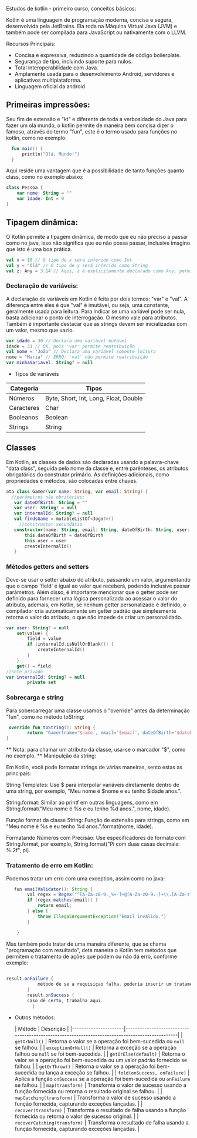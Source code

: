 Estudos de kotlin - primeiro curso, conceitos básicos:

Kotlin é uma linguagem de programação moderna, concisa e segura, desenvolvida pela JetBrains. Ela roda na Máquina Virtual Java (JVM) e também pode ser compilada para JavaScript ou nativamente com o LLVM.

Recursos Principais:
   - Concisa e expressiva, reduzindo a quantidade de código boilerplate.
   - Segurança de tipo, incluindo suporte para nulos.
   - Total interoperabilidade com Java.
   - Amplamente usada para o desenvolvimento Android, servidores e aplicativos multiplataforma.
   - Linguagem oficial da android
     
## Primeiras impressões: 

Seu fim de extensão e "kt" e diferente de toda a verbosidade do Java para fazer um olá mundo, o kotlin permite de maneira bem concisa dizer o famoso, através do termo "fun", este é o termo usado para funções no kotlin, como no exemplo:
```kotlin
  fun main() {
      println("Olá, Mundo!")
  }
```
Aqui reside uma vantagem que é a possibilidade de tanto funções quanto class, como no exemplo abaixo: 

```kotlin
class Pessoa {
    var nome: String = ""
    var idade: Int = 0
}
```
## Tipagem dinâmica:

O Kotlin permite a tipagem dinâmica, de modo que eu não preciso a passar como no java, isso não significa que eu não possa passar, inclusive imagino que isto é uma boa prática.

```kotlin
val x = 10 // O tipo de x será inferido como Int
val y = "Olá" // O tipo de y será inferido como String
val z: Any = 3.14 // Aqui, z é explicitamente declarado como Any, permitindo que ele possa conter qualquer tipo de valor
```

### Declaração de variáveis:

A declaração de variáveis em Kotlin é feita por dois termos: "var" e "val". A diferença entre eles é que "val" é imutável, ou seja, uma constante, geralmente usada para leitura. Para indicar se uma variável pode ser nula, basta adicionar o ponto de interrogação. O mesmo vale para atributos. Também é importante destacar que as strings devem ser inicializadas com um valor, mesmo que vazio.

```kotlin
var idade = 30 // Declara uma variável mutável
idade = 31 // OK, pois 'var' permite reatribuição
val nome = "João" // Declara uma variável somente leitura
nome = "Maria" // ERRO: 'val' não permite reatribuição
var minhaVariavel: String? = null
```
* Tipos de variáveis
  
| Categoria              | Tipos                                              |
|------------------------|----------------------------------------------------|
| Números                | Byte, Short, Int, Long, Float, Double              |
| Caracteres             | Char                                               |
| Booleanos              | Boolean                                            |
| Strings                | String                                             |

 ## Classes
 
Em Kotlin, as classes de dados são declaradas usando a palavra-chave "data class", seguida pelo nome da classe e, entre parênteses, os atributos obrigatórios do construtor primário. As definições adicionais, como propriedades e métodos, são colocadas entre chaves. 

 ```kotlin
ata class Gamer(var name: String, var email: String) {
   //parâmetros não obritórios:
    var dateOfBirth: String = ""
    var user: String? = null
    var internalId: String? = null
    val findsGame = mutableListOf<Jogo?>()
      //constructor secundário
    constructor(name: String, email: String, dateOfBirth: String, user: String) : this(name, email) {
        this.dateOfBirth = dateOfBirth
        this.user = user
        createInternalId()
    }

```
### Métodos getters and setters
Deve-se usar o setter abaixo do atributo, passando um valor, argumentando que o campo 'field' é igual ao valor que receberá, podendo inclusive passar parâmetros. Além disso, é importante mencionar que o getter pode ser definido para fornecer uma lógica personalizada ao acessar o valor do atributo, ademais, em Kotlin, se nenhum getter personalizado é definido, o compilador cria automaticamente um getter padrão que simplesmente retorna o valor do atributo, o que não impede de criar um personalidado.

```kotlin
var user: String? = null
    set(value) {
        field = value
        if (internalId.isNullOrBlank()) {
            createInternalId()
        }
    }
    get() = field
//sete privado
var internalId: String? = null
        private set
```
### Sobrecarga e string
Para sobercarregar uma classe usamos o "override" antes da determinação "fun", como no método toString:

```kotlin
 override fun toString(): String {
        return "Gamer(name='$name', email='$email', dateOfBirth='$dateOfBirth', user=$user, internalId=$internalId)"
}
```
** Nota: para chamar um atributo da classe, usa-se o marcador "$", como no exemplo.
** Manipulção da string:

Em Kotlin, você pode formatar strings de várias maneiras, sento estas as principais:

 String Templates: Use $ para interpolar variáveis diretamente dentro de uma string, por exemplo, "Meu nome é $nome e eu tenho $idade anos.".

 String.format: Similar ao printf em outras linguagens, como em String.format("Meu nome é %s e eu tenho %d anos.", nome, idade).

 Função format da classe String: Função de extensão para strings, como em "Meu nome é %s e eu tenho %d anos.".format(nome, idade).

 Formatando Números com Precisão: Use especificadores de formato com String.format, por exemplo, String.format("Pi com duas casas decimais: %.2f", pi).

### Tratamento de erro em Kotlin:

Podemos tratar um erro com uma exception, assim como no java:

```Java
   fun emailValidator(): String {
        val regex = Regex("^[A-Za-z0-9._%+-]+@[A-Za-z0-9.-]+\\.[A-Za-z]{2,6}$")
        if (regex.matches(email)) {
            return email;
        } else {
            throw IllegalArgumentException("Email inválido.")
        }

    }
```
Mas também pode tratar de uma maneira diferente, que se chama "programação com resultado", deta maneira o Kotlin tem métodos que permitem o tratamento de ações que podem ou não dá erro, conforme exemplo:
```Java
 
result.onFailure {
            método de se a requisiçao falha, poderia inserir um tratamento de erro.
        }
        result.onSuccess {
        caso dê certo, trabalha aqui.
          }
```
* Outros métodos:

  | Método               | Descrição                                                                                     |
|----------------------|------------------------------------------------------------------------------------------------|
| `getOrNull()`        | Retorna o valor se a operação foi bem-sucedida ou `null` se falhou.                            |
| `exceptionOrNull()`  | Retorna a exceção se a operação falhou ou `null` se foi bem-sucedida.                          |
| `getOrElse(default)` | Retorna o valor se a operação foi bem-sucedida ou um valor padrão fornecido se falhou.         |
| `getOrThrow()`       | Retorna o valor se a operação foi bem-sucedida ou lança a exceção se falhou.                   |
| `fold(onSuccess, onFailure)` | Aplica a função `onSuccess` se a operação foi bem-sucedida ou `onFailure` se falhou.        |
| `map(transform)`     | Transforma o valor de sucesso usando a função fornecida ou retorna o resultado original se falhou. |
| `mapCatching(transform)` | Transforma o valor de sucesso usando a função fornecida, capturando exceções lançadas.         |
| `recover(transform)` | Transforma o resultado de falha usando a função fornecida ou retorna o valor de sucesso original.  |
| `recoverCatching(transform)` | Transforma o resultado de falha usando a função fornecida, capturando exceções lançadas.     |



